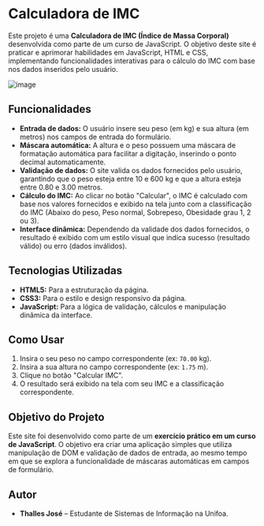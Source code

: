 # Calculadora de IMC

Este projeto é uma **Calculadora de IMC (Índice de Massa Corporal)** desenvolvida como parte de um curso de JavaScript. O objetivo deste site é praticar e aprimorar habilidades em JavaScript, HTML e CSS, implementando funcionalidades interativas para o cálculo do IMC com base nos dados inseridos pelo usuário.


![image](https://github.com/user-attachments/assets/03abae23-c166-4eec-a9da-6a4af53608bc)


## Funcionalidades

- **Entrada de dados:** O usuário insere seu peso (em kg) e sua altura (em metros) nos campos de entrada do formulário.
- **Máscara automática:** A altura e o peso possuem uma máscara de formatação automática para facilitar a digitação, inserindo o ponto decimal automaticamente.
- **Validação de dados:** O site valida os dados fornecidos pelo usuário, garantindo que o peso esteja entre 10 e 600 kg e que a altura esteja entre 0.80 e 3.00 metros.
- **Cálculo do IMC:** Ao clicar no botão "Calcular", o IMC é calculado com base nos valores fornecidos e exibido na tela junto com a classificação do IMC (Abaixo do peso, Peso normal, Sobrepeso, Obesidade grau 1, 2 ou 3).
- **Interface dinâmica:** Dependendo da validade dos dados fornecidos, o resultado é exibido com um estilo visual que indica sucesso (resultado válido) ou erro (dados inválidos).

## Tecnologias Utilizadas

- **HTML5:** Para a estruturação da página.
- **CSS3:** Para o estilo e design responsivo da página.
- **JavaScript:** Para a lógica de validação, cálculos e manipulação dinâmica da interface.

## Como Usar

1. Insira o seu peso no campo correspondente (ex: `70.00` kg).
2. Insira a sua altura no campo correspondente (ex: `1.75` m).
3. Clique no botão "Calcular IMC".
4. O resultado será exibido na tela com seu IMC e a classificação correspondente.

## Objetivo do Projeto

Este site foi desenvolvido como parte de um **exercício prático em um curso de JavaScript**. O objetivo era criar uma aplicação simples que utiliza manipulação de DOM e validação de dados de entrada, ao mesmo tempo em que se explora a funcionalidade de máscaras automáticas em campos de formulário.

## Autor

- **Thalles José** – Estudante de Sistemas de Informação na Unifoa.

